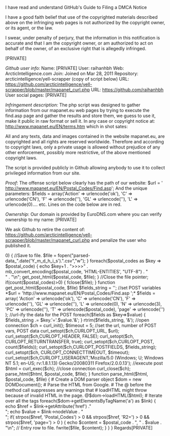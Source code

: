 I have read and understand GitHub's Guide to Filing a DMCA Notice

I have a good faith belief that use of the copyrighted materials described
above on the infringing web pages is not authorized by the copyright owner,
or its agent, or the law.

I swear, under penalty of perjury, that the information in this
notification is accurate and that I am the copyright owner, or am
authorized to act on behalf of the owner, of an exclusive right that is
allegedly infringed.

[PRIVATE]

*Github user info:*
Name: [PRIVATE]
User: raihanhbh
Web: ArcticIntelligence.com
Join: Joined on Mar 28, 2011
Repository: arcticintelligence/yell-scrapper (copy of script below)
URL:
https://github.com/arcticintelligence/yell-scrapper/blob/master/mapanet_curl.php
URL: https://github.com/raihanhbh
User social pages: [PRIVATE]

*Infringement description:*
The php script was designed to gather information from our mapanet.eu web
pages by trying to execute the find.asp page and gather the results and
store them, we guess to use it, make it public in raw format or sell it.
In any case or copyright notice at: http://www.mapanet.eu/EN/terms.htm
which in shot sates:

All and any texts, data and images contained in the website mapanet.eu, are
copyrighted and all rights are reserved worldwide. Therefore and according
to copyright laws, only a private usage is allowed without prejudice of any
other enforcement, possibly more restrictive, of the above mentioned
copyright laws.

The script is provided publicly in Github allowing anybody to use it to
collect privileged information from our site.

*Proof*:
The offense script below clearly has the path of our website: $url = '
http://www.mapanet.eu/EN/Postal_Codes/Find.asp';
And the unique parameters: $fields = array('Action' => urlencode('ok'), 'C'
=> urlencode('CN'), 'F' => urlencode(''), 'GL' => urlencode(''), 'L' =>
urlencode(0).... etc.
Lines on the code below are in red.

*Ownership*:
Our domain is provided by EuroDNS.com where you can verify ownership to my
name: [PRIVATE]

We ask Github to retire the content of:
https://github.com/arcticintelligence/yell-scrapper/blob/master/mapanet_curl.php
and penalize the user who published it.

<?php
ini_set('max_execution_time', 0);
ini_set('memory_limit', '-1');
$postal_codes = file_get_contents('./input-data.txt', true);
//Convert special characters.
//$addresses = mb_convert_encoding($postal_codes, 'HTML-ENTITIES', "UTF-8");
$postal_codes = preg_split("/\\r\\n|\\r|\\n/", $postal_codes);
if(count($postal_codes)>0) {
//Save to file.
$file = fopen("parsed-data_".date('Y_m_d_h_i_s').".csv","w");
}
foreach($postal_codes as $key => $postal_code) {
echo $key+1 . ">>>>" . mb_convert_encoding($postal_code,
'HTML-ENTITIES', "UTF-8") . "<br>" . "\n";
get_post_html($postal_code, $file);
}
//Close the file pointer;
if(count($postal_codes)>0) {
fclose($file);
}
function get_post_html($postal_code, $file)
$fields_string = '';
//set POST variables
*$url = 'http://www.mapanet.eu/EN/Postal_Codes/Find.asp
<http://www.mapanet.eu/EN/Postal_Codes/Find.asp>';*
$fields = array(
'Action' => urlencode('ok'),
'C' => urlencode('CN'),
'F' => urlencode(''),
'GL' => urlencode(''),
'L' => urlencode(0),
'N' => urlencode(3),
'PC' => urlencode(''),
'T' => urlencode($postal_code),
'page' => urlencode('')
);
//url-ify the data for the POST
foreach($fields as $key=>$value) { $fields_string .=
$key.'='.$value.'&'; }
rtrim($fields_string, '&');
//open connection
$ch = curl_init();
$timeout = 5;
//set the url, number of POST vars, POST data
curl_setopt($ch,CURLOPT_URL, $url);
curl_setopt($ch,CURLOPT_HEADER, FALSE);
curl_setopt($ch, CURLOPT_RETURNTRANSFER, true);
curl_setopt($ch,CURLOPT_POST, count($fields));
curl_setopt($ch,CURLOPT_POSTFIELDS, $fields_string);
curl_setopt($ch, CURLOPT_CONNECTTIMEOUT, $timeout);
curl_setopt($ch,CURLOPT_USERAGENT,'Mozilla/5.0 (Windows; U; Windows NT
5.1; en-US; rv:1.8.1.13) Gecko/20080311 Firefox/2.0.0.13');
//execute post
$html = curl_exec($ch);
//close connection
curl_close($ch);
parse_html($html, $postal_code, $file);
}
function parse_html($html, $postal_code, $file) {
# Create a DOM parser object
$dom = new DOMDocument();
# Parse the HTML from Google.
# The @ before the method call suppresses any warnings that
# loadHTML might throw because of invalid HTML in the page.
@$dom->loadHTML($html);
# Iterate over all the <a> tags
foreach($dom->getElementsByTagName('a') as $link) {
echo $href = $link->getAttribute('href') ."<br>";
echo $value = $link->nodeValue . "<br>";
if( strpos($href, 'Postal_Codes') > 0 &&
strpos($href, 'R2=') > 0 &&
strpos($href, 'page=') > 0
) {
echo $content = $postal_code . ", " . $value . "\n";
// Entry row to file.
fwrite($file, $content);
}
}
}

Regards
​​
[PRIVATE]
